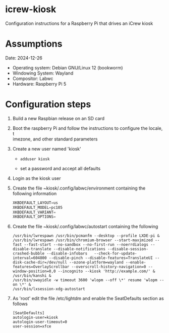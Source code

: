 # icrew-kiosk

Configuration instructions for a Raspberry Pi that drives an iCrew kiosk

# Assumptions

Date: 2024-12-26

*   Operating system: Debian GNU/Linux 12 (bookworm)
*   Windowing System: Wayland
*   Compositor: Labwc
*   Hardware: Raspberry Pi 5

# Configuration steps

1.  Build a new Raspbian release on an SD card
    
2.  Boot the raspberry Pi and follow the instructions to configure the locale, t  
    imezone, and other standard parameters
    
3.  Create a new user named 'kiosk'
    
    *   `adduser kiosk`
        
    *   set a password and accept all defaults
        
4.  Login as the kiosk user
    
5.  Create the file ~kiosk/.config/labwc/environment containing the following information
    
    ```javascript
    XKBDEFAULT_LAYOUT=us
    XKBDEFAULT_MODEL=pc105
    XKBDEFAULT_VARIANT= 
    XKBDEFAULT_OPTIONS= 
    
    ```
    
6.  Create the file ~kiosk/.config/labwc/autostart containing the following
    
    ```
    /usr/bin/lwrespawn /usr/bin/pcmanfm --desktop --profile LXDE-pi &
    /usr/bin/lwrespawn /usr/bin/chromium-browser --start-maximized --fast --fast-start --no-sandbox --no-first-run --noerrdialogs --disable-translate --disable-notifications --disable-session-crashed-bubble --disable-infobars   --check-for-update-interval=604800 --disable-pinch --disable-features=TranslateUI --disk-cache-dir=/dev/null --ozone-platform=wayland --enable-features=OverlayScrollbar --overscroll-history-navigation=0 --window-position=0,0 --incognito --kiosk 'http://example.com/' &
    /usr/bin/kanshi &
    /usr/bin/swayidle -w timeout 3600 'wlopm --off \*' resume 'wlopm --on \*' &
    /usr/bin/lxsession-xdg-autostart
    ```
    
7.  As 'root' edit the file /etc/lightdm and enable the SeatDefaults section as follows
    
    ```
    [SeatDefaults]
    autologin-user=kiosk
    autologin-user-timeout=0
    user-session=xfce
    ```
